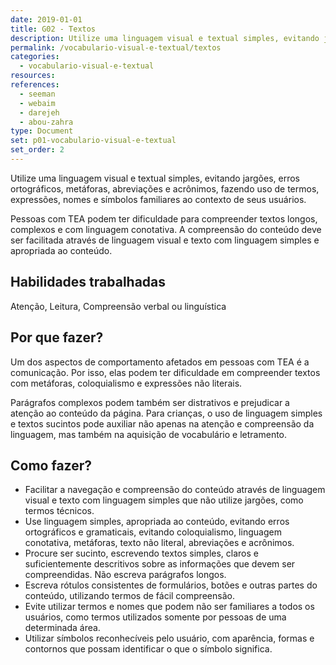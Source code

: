 ```yaml
---
date: 2019-01-01
title: G02 - Textos
description: Utilize uma linguagem visual e textual simples, evitando jargões, erros ortográficos, metáforas, abreviações e acrônimos, fazendo uso de termos, expressões, nomes e símbolos familiares ao contexto de seus usuários.
permalink: /vocabulario-visual-e-textual/textos
categories:
  - vocabulario-visual-e-textual
resources:
references:
  - seeman
  - webaim
  - darejeh
  - abou-zahra
type: Document
set: p01-vocabulario-visual-e-textual
set_order: 2
---
```


Utilize uma linguagem visual e textual simples, evitando jargões, erros ortográficos, metáforas, abreviações e acrônimos, fazendo uso de termos, expressões, nomes e símbolos familiares ao contexto de seus usuários.

Pessoas com TEA podem ter dificuldade para compreender textos longos, complexos e com linguagem conotativa. A compreensão do conteúdo deve ser facilitada através de linguagem visual e texto com linguagem simples e apropriada ao conteúdo.

## Habilidades trabalhadas

Atenção, Leitura, Compreensão verbal ou linguística

## Por que fazer?

Um dos aspectos de comportamento afetados em pessoas com TEA é a comunicação. Por isso, elas podem ter dificuldade em compreender textos com metáforas, coloquialismo e expressões não literais.

Parágrafos complexos podem também ser distrativos e prejudicar a atenção ao conteúdo da página. Para crianças, o uso de linguagem simples e textos sucintos pode auxiliar não apenas na atenção e compreensão da linguagem, mas também na aquisição de vocabulário e letramento.

## Como fazer?

- Facilitar a navegação e compreensão do conteúdo através de linguagem visual e texto com linguagem simples que não utilize jargões, como termos técnicos.
- Use linguagem simples, apropriada ao conteúdo, evitando erros ortográficos e gramaticais, evitando coloquialismo, linguagem conotativa, metáforas, texto não literal, abreviações e acrônimos.
- Procure ser sucinto, escrevendo textos simples, claros e suficientemente descritivos sobre as informações que devem ser compreendidas. Não escreva parágrafos longos.
- Escreva rótulos consistentes de formulários, botões e outras partes do conteúdo, utilizando termos de fácil compreensão.
- Evite utilizar termos e nomes que podem não ser familiares a todos os usuários, como termos utilizados somente por pessoas de uma determinada área.
- Utilizar símbolos reconhecíveis pelo usuário, com aparência, formas e contornos que possam identificar o que o símbolo significa.